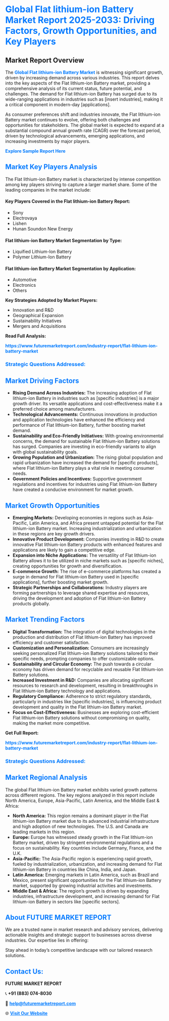 <h1 style="color: #007BFF;">Global Flat lithium-ion Battery Market Report 2025-2033: Driving Factors, Growth Opportunities, and Key Players</h1>

<section id="overview">
<h2>Market Report Overview</h2>
<p>The <a href="https://www.futuremarketreport.com/industry-report/flat-lithium-ion-battery-market" style="color: #007BFF; text-decoration: none;"><strong>Global Flat lithium-ion Battery Market</strong></a> is witnessing significant growth, driven by increasing demand across various industries. This report delves into the key aspects of the Flat lithium-ion Battery market, providing a comprehensive analysis of its current status, future potential, and challenges. The demand for Flat lithium-ion Battery has surged due to its wide-ranging applications in industries such as [insert industries], making it a critical component in modern-day [applications].</p>
<p>As consumer preferences shift and industries innovate, the Flat lithium-ion Battery market continues to evolve, offering both challenges and opportunities for stakeholders. The global market is expected to expand at a substantial compound annual growth rate (CAGR) over the forecast period, driven by technological advancements, emerging applications, and increasing investments by major players.</p>
</section>

<section id="overview">
<p><a href="https://www.futuremarketreport.com/request-sample/reportId=55577" style="color: #007BFF; text-decoration: none;"><strong>Explore Sample Report Here</strong></a></p>
</section>

<section id="key-players">
<h2 style="color: #007BFF;">Market Key Players Analysis</h2>
<p>The Flat lithium-ion Battery market is characterized by intense competition among key players striving to capture a larger market share. Some of the leading companies in the market include:</p>
<h4>Key Players Covered in the Flat lithium-ion Battery Report:</h4>
<ul><li>Sony</li><li>Electrovaya</li><li>Lishen</li><li>Hunan Soundon New Energy</li></ul>
<h4>Flat lithium-ion Battery Market Segmentation by Type:</h4>
<ul><li>Liquified Lithium-Ion Battery</li><li>Polymer Lithium-Ion Battery</li></ul>

<h4>Flat lithium-ion Battery Market Segmentation by Application:</h4>
<ul><li>Automotive</li><li>Electronics</li><li>Others</li></ul>
<p><strong>Key Strategies Adopted by Market Players:</strong></p>
<ul>
<li>Innovation and R&D</li>
<li>Geographical Expansion</li>
<li>Sustainability Initiatives</li>
<li>Mergers and Acquisitions</li>
</ul>
</section>

<section>
<p><strong>Read Full Analysis: </strong></p><a href="https://www.futuremarketreport.com/industry-report/flat-lithium-ion-battery-market" style="color: #007BFF; text-decoration: none;"><strong>https://www.futuremarketreport.com/industry-report/flat-lithium-ion-battery-market</strong></a>
<h3 style="color: #007BFF;">Strategic Questions Addressed:</h3>
</section>

<section id="driving-factors">
<h2 style="color: #007BFF;">Market Driving Factors</h2>
<ul>
<li><strong>Rising Demand Across Industries:</strong> The increasing adoption of Flat lithium-ion Battery in industries such as [specific industries] is a major growth driver. Its versatile applications and cost-effectiveness make it a preferred choice among manufacturers.</li>
<li><strong>Technological Advancements:</strong> Continuous innovations in production and application technologies have enhanced the efficiency and performance of Flat lithium-ion Battery, further boosting market demand.</li>
<li><strong>Sustainability and Eco-Friendly Initiatives:</strong> With growing environmental concerns, the demand for sustainable Flat lithium-ion Battery solutions has surged. Companies are investing in eco-friendly variants to align with global sustainability goals.</li>
<li><strong>Growing Population and Urbanization:</strong> The rising global population and rapid urbanization have increased the demand for [specific products], where Flat lithium-ion Battery plays a vital role in meeting consumer needs.</li>
<li><strong>Government Policies and Incentives:</strong> Supportive government regulations and incentives for industries using Flat lithium-ion Battery have created a conducive environment for market growth.</li>
</ul>
</section>

<section id="growth-opportunities">
<h2 style="color: #007BFF;">Market Growth Opportunities</h2>
<ul>
<li><strong>Emerging Markets:</strong> Developing economies in regions such as Asia-Pacific, Latin America, and Africa present untapped potential for the Flat lithium-ion Battery market. Increasing industrialization and urbanization in these regions are key growth drivers.</li>
<li><strong>Innovative Product Development:</strong> Companies investing in R&D to create innovative Flat lithium-ion Battery products with enhanced features and applications are likely to gain a competitive edge.</li>
<li><strong>Expansion into Niche Applications:</strong> The versatility of Flat lithium-ion Battery allows it to be utilized in niche markets such as [specific niches], creating opportunities for growth and diversification.</li>
<li><strong>E-commerce Growth:</strong> The rise of e-commerce platforms has created a surge in demand for Flat lithium-ion Battery used in [specific applications], further boosting market growth.</li>
<li><strong>Strategic Partnerships and Collaborations:</strong> Industry players are forming partnerships to leverage shared expertise and resources, driving the development and adoption of Flat lithium-ion Battery products globally.</li>
</ul>
</section>

<section id="trending-factors">
<h2 style="color: #007BFF;">Market Trending Factors</h2>
<ul>
<li><strong>Digital Transformation:</strong> The integration of digital technologies in the production and distribution of Flat lithium-ion Battery has improved efficiency and customer satisfaction.</li>
<li><strong>Customization and Personalization:</strong> Consumers are increasingly seeking personalized Flat lithium-ion Battery solutions tailored to their specific needs, prompting companies to offer customizable options.</li>
<li><strong>Sustainability and Circular Economy:</strong> The push towards a circular economy has driven demand for recyclable and reusable Flat lithium-ion Battery solutions.</li>
<li><strong>Increased Investment in R&D:</strong> Companies are allocating significant resources to research and development, resulting in breakthroughs in Flat lithium-ion Battery technology and applications.</li>
<li><strong>Regulatory Compliance:</strong> Adherence to strict regulatory standards, particularly in industries like [specific industries], is influencing product development and quality in the Flat lithium-ion Battery market.</li>
<li><strong>Focus on Cost-Effectiveness:</strong> Businesses are exploring cost-efficient Flat lithium-ion Battery solutions without compromising on quality, making the market more competitive.</li>
</ul>
</section>

<section>
<p><strong>Get Full Report: </strong></p><a href="https://www.futuremarketreport.com/industry-report/flat-lithium-ion-battery-market" style="color: #007BFF; text-decoration: none;"><strong>https://www.futuremarketreport.com/industry-report/flat-lithium-ion-battery-market</strong></a>
<h3 style="color: #007BFF;">Strategic Questions Addressed:</h3>
</section>


<section id="regional-analysis">
<h2 style="color: #007BFF;">Market Regional Analysis</h2>
<p>The global Flat lithium-ion Battery market exhibits varied growth patterns across different regions. The key regions analyzed in this report include North America, Europe, Asia-Pacific, Latin America, and the Middle East & Africa:</p>
<ul>
<li><strong>North America:</strong> This region remains a dominant player in the Flat lithium-ion Battery market due to its advanced industrial infrastructure and high adoption of new technologies. The U.S. and Canada are leading markets in this region.</li>
<li><strong>Europe:</strong> Europe has witnessed steady growth in the Flat lithium-ion Battery market, driven by stringent environmental regulations and a focus on sustainability. Key countries include Germany, France, and the U.K.</li>
<li><strong>Asia-Pacific:</strong> The Asia-Pacific region is experiencing rapid growth, fueled by industrialization, urbanization, and increasing demand for Flat lithium-ion Battery in countries like China, India, and Japan.</li>
<li><strong>Latin America:</strong> Emerging markets in Latin America, such as Brazil and Mexico, present significant opportunities for the Flat lithium-ion Battery market, supported by growing industrial activities and investments.</li>
<li><strong>Middle East & Africa:</strong> The region’s growth is driven by expanding industries, infrastructure development, and increasing demand for Flat lithium-ion Battery in sectors like [specific sectors].</li>
</ul>
</section>

<footer>
<h2 style="color: #007BFF;">About FUTURE MARKET REPORT</h2>
<p>We are a trusted name in market research and advisory services, delivering actionable insights and strategic support to businesses across diverse industries. Our expertise lies in offering:</p>

<p>Stay ahead in today’s competitive landscape with our tailored research solutions.</p>

<h2 style="color: #007BFF;">Contact Us:</h2>
<p><strong>FUTURE MARKET REPORT</strong></p>
<p>📞 <strong>+91 (883) 074-8030</strong></p>
<p>📧 <strong><a href="mailto:help@futuremarketreport.com" style="color: #007BFF;">help@futuremarketreport.com</a></strong></p>
<p>🌐 <strong><a href="https://www.futuremarketreport.com/" style="color: #007BFF;">Visit Our Website</a></strong></p>
</footer>